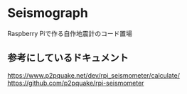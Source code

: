 # Seismograph
Raspberry Piで作る自作地震計のコード置場

## 参考にしているドキュメント
https://www.p2pquake.net/dev/rpi_seismometer/calculate/
https://github.com/p2pquake/rpi-seismometer

